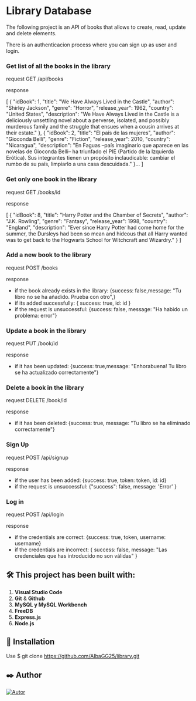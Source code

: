 # Library Database

The following project is an API of books that allows to create, read, update and delete elements. 

There is an authenticacion process where you can sign up as user and login.


### Get list of all the books in the library
request GET /api/books

response 

[
{
  "idBook": 1,
  "title": "We Have Always Lived in the Castle",
  "author": "Shirley Jackson",
  "genre": "Horror",
  "release_year": 1962,
  "country": "United States",
  "description": "We Have Always Lived in the Castle is a deliciously unsettling novel about a perverse, isolated, and possibly murderous family and the struggle that ensues when a cousin arrives at their estate."
},
{
  "idBook": 2,
  "title": "El país de las mujeres",
  "author": "Gioconda Belli",
  "genre": "Fiction",
  "release_year": 2010,
  "country": "Nicaragua",
  "description": "En Faguas –país imaginario que aparece en las novelas de   Gioconda Belli– ha triunfado el PIE (Partido de la Izquierda Erótica). Sus   integrantes tienen un propósito inclaudicable: cambiar el rumbo de su país,  limpiarlo a una casa descuidada."
}...
]

### Get only one book in the library
request GET /books/id

response 

[
{
  "idBook": 8,
  "title": "Harry Potter and the Chamber of Secrets",
  "author": "J.K. Rowling",
  "genre": "Fantasy",
  "release_year": 1998,
  "country": "England",
  "description": "Ever since Harry Potter had come home for the summer, the    Dursleys had been so mean and hideous that all Harry wanted was to get back to the Hogwarts School for Witchcraft and Wizardry."
}
]

### Add a new book to the library
request POST /books

response 

- if the book already exists in the library: {success: false,message: "Tu libro no se ha añadido. Prueba con otro",}
- if its added successfully: { success: true, id: id }
- if the request is unsuccessful: {success: false, message: "Ha habido un problema: error"}

### Update a book in the library
request PUT /book/id

response 
- if it has been updated: {success: true,message: "Enhorabuena! Tu libro se ha actualizado correctamente"}

### Delete a book in the library
request DELETE /book/id

response 
- if it has been deleted: {success: true, message: "Tu libro se ha eliminado correctamente"}

### Sign Up
request POST /api/signup

response 
- if the user has been added: {success: true, token: token, id: id}
- if the request is unsuccessful: {"success": false, message: 'Error' }

### Log in
request POST /api/login

response 
- if the credentials are correct: {success: true, token, username: username}
- if the credentials are incorrect: { success: false, message: "Las credenciales que has introducido no son válidas" }



## :hammer_and_wrench: This project has been built with:

1. **Visual Studio Code** 
2. **Git** & **Github** 
3. **MySQL y MySQL Workbench** 
4. **FreeDB**
5. **Express.js**
6. **Node.js**

## :wrench: Installation
Use  $ git clone https://github.com/AlbaGG25/library.git

## ✒️ Author

[![Autor](https://img.shields.io/badge/-%20Alba%20Ginés%20García%20-%20pink?logo=github&labelColor=grey&color=rgb(92%2C%20201%2C%20245))](https://github.com/AlbaGG25)

